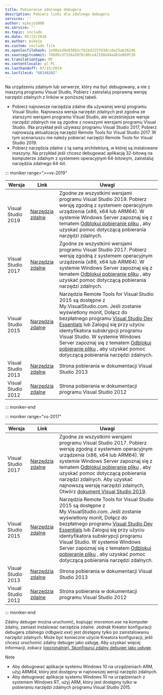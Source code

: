 ```yaml
---
title: Pobieranie zdalnego debugera
description: Pobierz linki dla zdalnego debugera
services: ''
author: mikejo5000
ms.service: ''
ms.topic: include
ms.date: 05/23/2018
ms.author: mikejo
ms.custom: include file
ms.openlocfilehash: 1e90a1d9e03892cf81bd2257d3dcc6e25ab36246
ms.sourcegitcommit: 748d9cd7328a30f8c80ce42198a94a4b5e869f26
ms.translationtype: MT
ms.contentlocale: pl-PL
ms.lasthandoff: 07/15/2019
ms.locfileid: "68149202"
---
```

Na urządzeniu zdalnym lub serwerze, który ma być debugowany, a nie z maszyną programu Visual Studio, Pobierz i zainstaluj poprawną wersję narzędzi zdalnych z linków w poniższej tabeli.

- Pobierz najnowsze narzędzia zdalne dla używanej wersji programu Visual Studio. Najnowsza wersja narzędzi zdalnych jest zgodna ze starszymi wersjami programu Visual Studio, ale wcześniejsze wersje narzędzi zdalnych nie są zgodne z nowszymi wersjami programu Visual Studio. (Na przykład jeśli używasz programu Visual Studio 2017, Pobierz najnowszą aktualizację narzędzi Remote Tools for Visual Studio 2017. W tym scenariuszu nie należy pobierać narzędzi Remote Tools for Visual Studio 2019.
- Pobierz narzędzia zdalne z tą samą architekturą, w której są instalowane maszyny. Na przykład jeśli chcesz debugować aplikację 32-bitową na komputerze zdalnym z systemem operacyjnym 64-bitowym, zainstaluj narzędzia zdalnego 64-bit.

::: moniker range=">=vs-2019"

|Wersja|Link|Uwagi|
|-|-|-|
|Visual Studio 2019|[Narzędzia zdalne](https://visualstudio.microsoft.com/downloads#remote-tools-for-visual-studio-2019)|Zgodne ze wszystkimi wersjami programu Visual Studio 2019. Pobierz wersję zgodną z systemem operacyjnym urządzenia (x86, x64 lub ARM64). W systemie Windows Server zapoznaj się z tematem [Odblokuj pobieranie pliku](../../debugger/remote-debugging-unblock-file-download.md) , aby uzyskać pomoc dotyczącą pobierania narzędzi zdalnych.|
|Visual Studio 2017|[Narzędzia zdalne](https://my.visualstudio.com/Downloads?q=remote%20tools%20visual%20studio%202017)|Zgodne ze wszystkimi wersjami programu Visual Studio 2017. Pobierz wersję zgodną z systemem operacyjnym urządzenia (x86, x64 lub ARM64). W systemie Windows Server zapoznaj się z tematem [Odblokuj pobieranie pliku](../../debugger/remote-debugging-unblock-file-download.md) , aby uzyskać pomoc dotyczącą pobierania narzędzi zdalnych.|
|Visual Studio 2015|[Narzędzia zdalne](https://my.visualstudio.com/Downloads?q=remote%20tools%20visual%20studio%202015)|Narzędzia Remote Tools for Visual Studio 2015 są dostępne z My.VisualStudio.com. Jeśli zostanie wyświetlony monit, Dołącz do bezpłatnego programu [Visual Studio Dev Essentials](https://visualstudio.microsoft.com/dev-essentials/) lub Zaloguj się przy użyciu identyfikatora subskrypcji programu Visual Studio. W systemie Windows Server zapoznaj się z tematem [Odblokuj pobieranie pliku](../../debugger/remote-debugging-unblock-file-download.md) , aby uzyskać pomoc dotyczącą pobierania narzędzi zdalnych.|
|Visual Studio 2013|[Narzędzia zdalne](/previous-versions/visualstudio/visual-studio-2013/bt727f1t(v=vs.120)#installing-the-remote-tools)|Strona pobierania w dokumentacji Visual Studio 2013|
|Visual Studio 2012|[Narzędzia zdalne](/previous-versions/visualstudio/visual-studio-2012/bt727f1t(v=vs.110)#installing-the-remote-tools)|Strona pobierania w dokumentacji programu Visual Studio 2012|

::: moniker-end

::: moniker range="vs-2017"

|Wersja|Link|Uwagi|
|-|-|-|
|Visual Studio 2017|[Narzędzia zdalne](https://my.visualstudio.com/Downloads?q=remote%20tools%20visual%20studio%202017)|Zgodne ze wszystkimi wersjami programu Visual Studio 2017. Pobierz wersję zgodną z systemem operacyjnym urządzenia (x86, x64 lub ARM64). W systemie Windows Server zapoznaj się z tematem [Odblokuj pobieranie pliku](../../debugger/remote-debugging-unblock-file-download.md) , aby uzyskać pomoc dotyczącą pobierania narzędzi zdalnych. Aby uzyskać najnowszą wersję narzędzi zdalnych, Otwórz [dokument Visual Studio 2019](../../debugger/remote-debugging.md?view=vs-2019).|
|Visual Studio 2015|[Narzędzia zdalne](https://my.visualstudio.com/Downloads?q=remote%20tools%20visual%20studio%202015)|Narzędzia Remote Tools for Visual Studio 2015 są dostępne z My.VisualStudio.com. Jeśli zostanie wyświetlony monit, Dołącz do bezpłatnego programu [Visual Studio Dev Essentials](https://visualstudio.microsoft.com/dev-essentials/) lub Zaloguj się przy użyciu identyfikatora subskrypcji programu Visual Studio. W systemie Windows Server zapoznaj się z tematem [Odblokuj pobieranie pliku](../../debugger/remote-debugging-unblock-file-download.md) , aby uzyskać pomoc dotyczącą pobierania narzędzi zdalnych.|
|Visual Studio 2013|[Narzędzia zdalne](/previous-versions/visualstudio/visual-studio-2013/bt727f1t(v=vs.120)#installing-the-remote-tools)|Strona pobierania w dokumentacji Visual Studio 2013|
|Visual Studio 2012|[Narzędzia zdalne](/previous-versions/visualstudio/visual-studio-2012/bt727f1t(v=vs.110)#installing-the-remote-tools)|Strona pobierania w dokumentacji programu Visual Studio 2012|

::: moniker-end

Zdalny debuger można uruchomić, kopiując *msvsmon.exe* na komputer zdalny, zamiast instalować narzędzia zdalne. Jednak Kreator konfiguracji debugera zdalnego (*rdbgwiz.exe*) jest dostępny tylko po zainstalowaniu narzędzi zdalnych. Może być konieczne użycie Kreatora konfiguracji, jeśli chcesz uruchomić zdalny debuger jako usługę. Aby uzyskać więcej informacji, zobacz [(opcjonalnie). Skonfiguruj zdalny debuger jako usługę](../../debugger/remote-debugging.md#bkmk_configureService).

>[!NOTE]
>- Aby debugować aplikacje systemu Windows 10 na urządzeniach ARM, użyj ARM64, który jest dostępny w najnowszej wersji narzędzi zdalnych.
>- Aby debugować aplikacje systemu Windows 10 na urządzeniach z systemem Windows RT, użyj ARM, który jest dostępny tylko w pobieraniu narzędzi zdalnych programu Visual Studio 2015.
